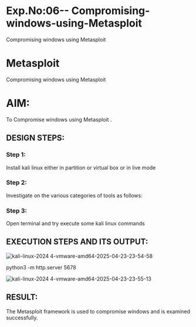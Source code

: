 # Exp.No:06-- Compromising-windows-using-Metasploit
Compromising windows using Metasploit
# Metasploit
Compromising windows using Metasploit

# AIM:

To Compromise windows using Metasploit .

## DESIGN STEPS:

### Step 1:

Install kali linux either in partition or virtual box or in live mode

### Step 2:

Investigate on the various categories of tools as follows:

### Step 3:

Open terminal and try execute some kali linux commands

## EXECUTION STEPS AND ITS OUTPUT:

![kali-linux-2024 4-vmware-amd64-2025-04-23-23-54-58](https://github.com/user-attachments/assets/871df8f8-617c-4c54-b040-f22530fe99a7)

python3 -m http.server 5678

![kali-linux-2024 4-vmware-amd64-2025-04-23-23-55-13](https://github.com/user-attachments/assets/b59d7f60-b9bd-4f87-9583-eb9633d5c55e)





## RESULT:
The Metasploit framework is  used to compromise windows and is examined successfully.

